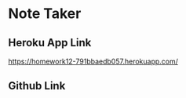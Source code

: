 # Note Taker




## Heroku App Link

https://homework12-791bbaedb057.herokuapp.com/

## Github Link

